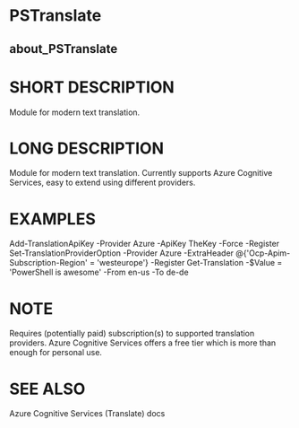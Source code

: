 ﻿# PSTranslate
## about_PSTranslate

# SHORT DESCRIPTION
Module for modern text translation.

# LONG DESCRIPTION
Module for modern text translation. Currently supports Azure
Cognitive Services, easy to extend using different providers.

# EXAMPLES
Add-TranslationApiKey -Provider Azure -ApiKey TheKey -Force -Register
Set-TranslationProviderOption -Provider Azure -ExtraHeader @{'Ocp-Apim-Subscription-Region' = 'westeurope'} -Register
Get-Translation -$Value = 'PowerShell is awesome' -From en-us -To de-de

# NOTE
Requires (potentially paid) subscription(s) to supported
translation providers. Azure Cognitive Services offers
a free tier which is more than enough for personal use.

# SEE ALSO
Azure Cognitive Services (Translate) docs
